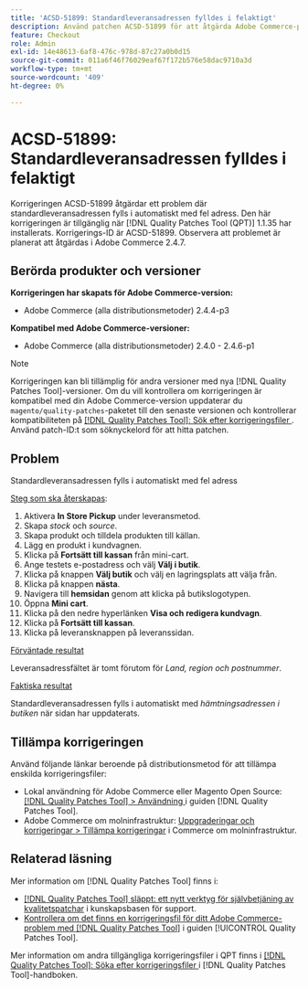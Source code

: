 ```yaml
---
title: 'ACSD-51899: Standardleveransadressen fylldes i felaktigt'
description: Använd patchen ACSD-51899 för att åtgärda Adobe Commerce-problemet där standardleveransadressen fylls i automatiskt med fel adress.
feature: Checkout
role: Admin
exl-id: 14e48613-6af8-476c-978d-87c27a0b0d15
source-git-commit: 011a6f46f76029eaf67f172b576e58dac9710a3d
workflow-type: tm+mt
source-wordcount: '409'
ht-degree: 0%

---
```


# ACSD-51899: Standardleveransadressen fylldes i felaktigt

Korrigeringen ACSD-51899 åtgärdar ett problem där standardleveransadressen fylls i automatiskt med fel adress. Den här korrigeringen är tillgänglig när [!DNL Quality Patches Tool (QPT)] 1.1.35 har installerats. Korrigerings-ID är ACSD-51899. Observera att problemet är planerat att åtgärdas i Adobe Commerce 2.4.7.

## Berörda produkter och versioner

**Korrigeringen har skapats för Adobe Commerce-version:**

* Adobe Commerce (alla distributionsmetoder) 2.4.4-p3

**Kompatibel med Adobe Commerce-versioner:**

* Adobe Commerce (alla distributionsmetoder) 2.4.0 - 2.4.6-p1

>[!NOTE]
>
>Korrigeringen kan bli tillämplig för andra versioner med nya [!DNL Quality Patches Tool]-versioner. Om du vill kontrollera om korrigeringen är kompatibel med din Adobe Commerce-version uppdaterar du `magento/quality-patches`-paketet till den senaste versionen och kontrollerar kompatibiliteten på [[!DNL Quality Patches Tool]: Sök efter korrigeringsfiler ](https://experienceleague.adobe.com/tools/commerce-quality-patches/index.html?lang=sv-SE). Använd patch-ID:t som söknyckelord för att hitta patchen.

## Problem

Standardleveransadressen fylls i automatiskt med fel adress

<u>Steg som ska återskapas</u>:

1. Aktivera **In Store Pickup** under leveransmetod.
1. Skapa *stock* och *source*.
1. Skapa produkt och tilldela produkten till källan.
1. Lägg en produkt i kundvagnen.
1. Klicka på **Fortsätt till kassan** från mini-cart.
1. Ange testets e-postadress och välj **Välj i butik**.
1. Klicka på knappen **Välj butik** och välj en lagringsplats att välja från.
1. Klicka på knappen **nästa**.
1. Navigera till **hemsidan** genom att klicka på butikslogotypen.
1. Öppna **Mini cart**.
1. Klicka på den nedre hyperlänken **Visa och redigera kundvagn**.
1. Klicka på **Fortsätt till kassan**.
1. Klicka på leveransknappen på leveranssidan.

<u>Förväntade resultat</u>

Leveransadressfältet är tomt förutom för *Land, region och postnummer*.

<u>Faktiska resultat</u>

Standardleveransadressen fylls i automatiskt med *hämtningsadressen i butiken* när sidan har uppdaterats.

## Tillämpa korrigeringen

Använd följande länkar beroende på distributionsmetod för att tillämpa enskilda korrigeringsfiler:

* Lokal användning för Adobe Commerce eller Magento Open Source: [[!DNL Quality Patches Tool] > Användning ](/help/tools/quality-patches-tool/usage.md) i guiden [!DNL Quality Patches Tool].
* Adobe Commerce om molninfrastruktur: [Uppgraderingar och korrigeringar > Tillämpa korrigeringar](https://experienceleague.adobe.com/docs/commerce-cloud-service/user-guide/develop/upgrade/apply-patches.html?lang=sv-SE) i Commerce om molninfrastruktur.

## Relaterad läsning

Mer information om [!DNL Quality Patches Tool] finns i:

* [[!DNL Quality Patches Tool] släppt: ett nytt verktyg för självbetjäning av kvalitetspatchar](https://experienceleague.adobe.com/sv/docs/commerce-operations/tools/quality-patches-tool/quality-patches-tool-to-self-serve-quality-patches) i kunskapsbasen för support.
* [Kontrollera om det finns en korrigeringsfil för ditt Adobe Commerce-problem med  [!DNL Quality Patches Tool]](/help/tools/quality-patches-tool/patches-available-in-qpt/check-patch-for-magento-issue-with-magento-quality-patches.md) i guiden [!UICONTROL Quality Patches Tool].


Mer information om andra tillgängliga korrigeringsfiler i QPT finns i [[!DNL Quality Patches Tool]: Söka efter korrigeringsfiler ](https://experienceleague.adobe.com/tools/commerce-quality-patches/index.html?lang=sv-SE) i [!DNL Quality Patches Tool]-handboken.

